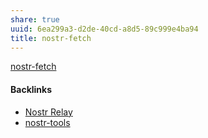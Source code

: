 ```yaml
---
share: true
uuid: 6ea299a3-d2de-40cd-a8d5-89c999e4ba94
title: nostr-fetch
---
```

[nostr-fetch](https://github.com/jiftechnify/nostr-fetch)

#### Backlinks

* [Nostr Relay](/435bf774-37a9-4ec0-be89-905d469b7919)
* [nostr-tools](/e4593c48-11c2-474d-9d51-f479edfd51f6)